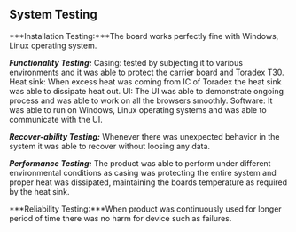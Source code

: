 ## **System Testing**

***Installation Testing:***The board works perfectly fine with  Windows, Linux operating system.

***Functionality Testing:***
Casing: tested by subjecting it to various environments and it was able to protect the carrier board and Toradex T30. Heat sink: When excess heat was coming from IC of Toradex the heat sink was able to dissipate heat out.
UI: The UI was able to demonstrate ongoing process and was able to work on all the browsers smoothly.
Software: It was able to run on Windows, Linux operating systems and was able to communicate with the UI.

***Recover-ability Testing:*** Whenever there was unexpected behavior in the system it was able to recover without loosing any data.

***Performance Testing:*** The product was able to perform under different environmental conditions as casing was protecting the entire system and proper heat was dissipated, maintaining the boards temperature as required by the heat sink.

***Reliability Testing:***When product was  continuously used for longer period of time there was no harm for device such as failures.  
